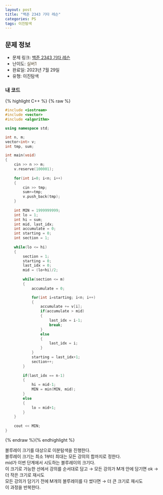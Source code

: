 ```yaml
---
layout: post
title: "백준 2343 기타 레슨"
categories: PS
tags: 이진탐색
---
```


## 문제 정보
- 문제 링크: [백준 2343 기타 레슨](https://www.acmicpc.net/problem/2343)
- 난이도: <span style="color:#544831">실버1</span>
- 완료일: 2023년 7월 29일
- 유형: 이진탐색

### 내 코드

{% highlight C++ %} {% raw %}
```C++
#include <iostream>
#include <vector>
#include <algorithm>

using namespace std;

int n, m;
vector<int> v;
int tmp, sum;

int main(void)
{
	cin >> n >> m;
	v.reserve(100001);
	
	for(int i=0; i<n; i++)
	{
		cin >> tmp;
		sum+=tmp;
		v.push_back(tmp);
	}
	
	int MIN = 1999999999;
	int lo = 1;
	int hi = sum;
	int mid, last_idx;
	int accumulate = 0;
	int starting = 0;
	int section = 1;
	
	while(lo <= hi)
	{
		section = 1;
		starting = 0;
		last_idx = 0;
		mid = (lo+hi)/2;
			
		while(section <= m)
		{
			accumulate = 0;

			for(int i=starting; i<n; i++)
			{	
				accumulate += v[i];
				if(accumulate > mid)
				{
					last_idx = i-1;
					break;
				}
				else
				{
					last_idx = i;		
				}
			}
			starting = last_idx+1;
			section++;
		}
		
		if(last_idx == n-1)
		{
			hi = mid-1;
			MIN = min(MIN, mid);
		}
		else
		{
			lo = mid+1;
		}
	}
	
	cout << MIN;
}
```
{% endraw %}{% endhighlight %}

블루레이 크기를 대상으로 이분탐색을 진행한다.  
블루레이 크기는 최소 1부터 최대는 모든 강의의 합까지로 정한다.  
mid가 이번 단계에서 시도하는 블루레이의 크기다.  
이 크기로 가능한 선에서 강의를 순서대로 담고 → 모든 강의가 M개 안에 담기면 ok → 더 작은 크기로 재시도  
모든 강의가 담기기 전에 M개의 블루레이를 다 썼다면 → 더 큰 크기로 재시도   
이 과정을 반복한다.  
  

